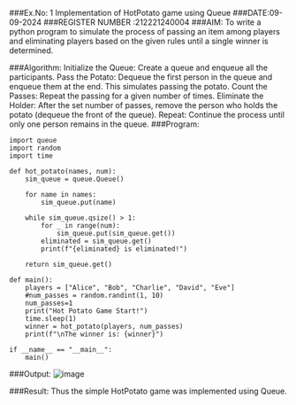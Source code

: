 ###Ex.No: 1 Implementation of HotPotato game using Queue
###DATE:09-09-2024
###REGISTER NUMBER :212221240004
###AIM:
To write a python program to simulate the process of passing an item among players and eliminating players based on the given rules until a single winner is determined.

###Algorithm:
Initialize the Queue: Create a queue and enqueue all the participants.
Pass the Potato: Dequeue the first person in the queue and enqueue them at the end. This simulates passing the potato.
Count the Passes: Repeat the passing for a given number of times.
Eliminate the Holder: After the set number of passes, remove the person who holds the potato (dequeue the front of the queue).
Repeat: Continue the process until only one person remains in the queue.
###Program:
```
import queue
import random
import time

def hot_potato(names, num):
    sim_queue = queue.Queue()

    for name in names:
        sim_queue.put(name)

    while sim_queue.qsize() > 1:
        for _ in range(num):
            sim_queue.put(sim_queue.get())
        eliminated = sim_queue.get()
        print(f"{eliminated} is eliminated!")

    return sim_queue.get()

def main():
    players = ["Alice", "Bob", "Charlie", "David", "Eve"]
    #num_passes = random.randint(1, 10)
    num_passes=1
    print("Hot Potato Game Start!")
    time.sleep(1)
    winner = hot_potato(players, num_passes)
    print(f"\nThe winner is: {winner}")

if __name__ == "__main__":
    main()
```
###Output:
![image](https://github.com/user-attachments/assets/fc03398d-a377-4c8a-9b47-68ded8aa4a17)

###Result:
Thus the simple HotPotato game was implemented using Queue.
